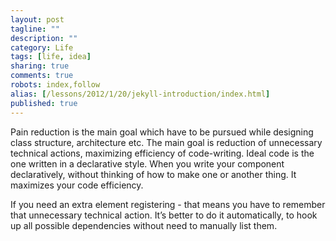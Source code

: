 ```yaml
---
layout: post
tagline: ""
description: ""
category: Life
tags: [life, idea]
sharing: true
comments: true
robots: index,follow
alias: [/lessons/2012/1/20/jekyll-introduction/index.html]
published: true
---
```


Pain reduction is the main goal which have to be pursued while designing class structure, architecture etc. The main goal is reduction of unnecessary technical actions, maximizing efficiency of code-writing. Ideal code is the one written in a declarative style. When you write your component declaratively, without thinking of how to make one or another thing. It maximizes your code efficiency.

If you need an extra element registering - that means you have to remember that unnecessary technical action. It’s better to do it automatically, to hook up all possible dependencies without need to manually list them.